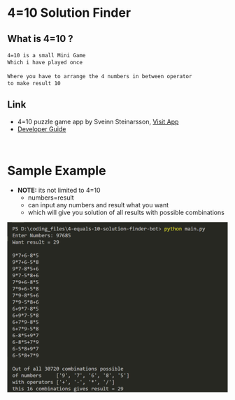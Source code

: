 # 4=10 Solution Finder

## What is 4=10 ?

```
4=10 is a small Mini Game
Which i have played once

Where you have to arrange the 4 numbers in between operator
to make result 10
```

## Link

-   4=10 puzzle game app by Sveinn Steinarsson, [Visit App](https://play.google.com/store/apps/details?id=app.fourequalsten.fourequalsten_app)
-   [Developer Guide](./Developer_Guide.md)

<br>

# Sample Example

-   **NOTE:** its not limited to 4=10
    -   numbers=result
    -   can input any numbers and result what you want
    -   which will give you solution of all results with possible combinations

![Sample Image Example](./sample-example.png)
